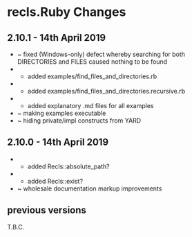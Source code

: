 # **recls.Ruby** Changes

## 2.10.1 - 14th April 2019

* ~ fixed (Windows-only) defect whereby searching for both DIRECTORIES and FILES caused nothing to be found
* + added examples/find_files_and_directories.rb
* + added examples/find_files_and_directories.recursive.rb
* + added explanatory .md files for all examples
* ~ making examples executable
* ~ hiding private/impl constructs from YARD

## 2.10.0 - 14th April 2019

* + added Recls::absolute_path?
* + added Recls::exist?
* ~ wholesale documentation markup improvements


## previous versions

T.B.C.


